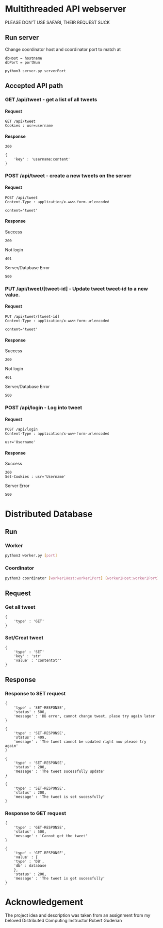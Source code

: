 # Multithreaded API webserver

PLEASE DON'T USE SAFARI, THEIR REQUEST SUCK

## Run server

Change coordinator host and coordinator port to match at

```
dbHost = hostname
dbPort = portNum
```

```
python3 server.py serverPort
```

## Accepted API path

### GET /api/tweet - get a list of all tweets

#### Request
```
GET /api/tweet
Cookies : usr=username
```

#### Response
```
200

{
    'key' : 'username:content'
}
```

### POST /api/tweet - create a new tweets on the server

#### Request
```
POST /api/tweet
Content-Type : application/x-www-form-urlencoded

content='tweet'
```

#### Response

Success
```
200
```

Not login
```
401
```

Server/Database Error
```
500
```

### PUT /api/tweet/[tweet-id] - Update tweet tweet-id to a new value.

#### Request
```
PUT /api/tweet/[tweet-id]
Content-Type : application/x-www-form-urlencoded

content='tweet'
```

#### Response

Success
```
200
```

Not login
```
401
```

Server/Database Error
```
500
```

### POST /api/login - Log into tweet

#### Request
```
POST /api/login
Content-Type : application/x-www-form-urlencoded

usr='Username'
```

#### Response

Success
```
200
Set-Cookies : usr='Username'
```

Server Error
```
500
```

# Distributed Database

## Run

### Worker

```bash
python3 worker.py [port]
```

### Coordinator
```bash
python3 coordinator [worker1Host:worker1Port] [worker2Host:worker2Port]
```

## Request

### Get all tweet
```
{
    'type' : 'GET'
}
```

### Set/Creat tweet
```
{
    'type' : 'SET'
    'key' : 'str'
    'value' : 'contentStr'
}
```

## Response

### Response to SET request
```
{
    'type' : 'SET-RESPONSE',
    'status' : 500,
    'message' : 'DB error, cannot change tweet, plese try again later'
}
```

```
{
    'type' : 'SET-RESPONSE',
    'status' : 409,
    'message' : 'The tweet cannot be updated right now please try again'
}
```

```
{
    'type' : 'SET-RESPONSE',
    'status' : 200,
    'message' : 'The tweet sucessfully update'
}
```

```
{
    'type' : 'SET-RESPONSE',
    'status' : 200,
    'message' : 'The tweet is set sucessfully'
}
```

### Response to GET request
```
{
    'type' : 'GET-RESPONSE',
    'status' : 500,
    'message' : 'Cannot get the tweet'
}
```

```
{
    'type' : 'GET-RESPONSE',
    'value' : {
    'type' : 'DB',
    'db' : database
    },
    'status' : 200,
    'message' : 'The tweet is get sucessfully'
}
```

# Acknowledgement

The project idea and description was taken from an assignment from my beloved Distributed Computing Instructor Robert Guderian
